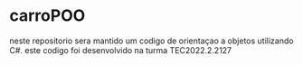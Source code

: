 # carroPOO
neste repositorio sera mantido um codigo de orientaçao a objetos utilizando C#. este codigo foi desenvolvido na turma TEC2022.2.2127
